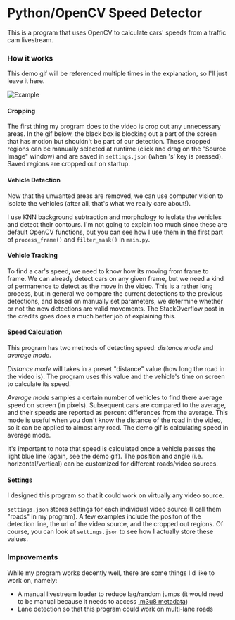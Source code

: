 # Python/OpenCV Speed Detector #

This is a program that uses OpenCV to calculate cars' speeds from a traffic cam livestream.

### How it works ###

This demo gif will be referenced multiple times in the explanation, so I'll just leave it here.

![Example](./demo.gif)

#### Cropping ####

The first thing my program does to the video is crop out any unnecessary areas. In the gif below, the black box is blocking out a part of the screen that has motion but shouldn't be part of our detection. These cropped regions can be manually selected at runtime (click and drag on the "Source Image" window) and are saved in `settings.json` (when 's' key is pressed). Saved regions are cropped out on startup.

#### Vehicle Detection ####

Now that the unwanted areas are removed, we can use computer vision to isolate the vehicles (after all, that's what we really care about!). 

I use KNN background subtraction and morphology to isolate the vehicles and detect their contours. I'm not going to explain too much since these are default OpenCV functions, but you can see how I use them in the first part of `process_frame()` and `filter_mask()` in `main.py`.

#### Vehicle Tracking ####

To find a car's speed, we need to know how its moving from frame to frame. We can already detect cars on any given frame, but we need a kind of permanence to detect as the move in the video. This is a rather long process, but in general we compare the current detections to the previous detections, and based on manually set parameters, we determine whether or not the new detections are valid movements. The StackOverflow post in the credits goes does a much better job of explaining this.

#### Speed Calculation ####

This program has two methods of detecting speed: *distance mode* and *average mode*.

*Distance mode* will takes in a preset "distance" value (how long the road in the video is). The program uses this value and the vehicle's time on screen to calculate its speed.

*Average mode* samples a certain number of vehicles to find there average speed on screen (in pixels). Subsequent cars are compared to the average, and their speeds are reported as percent differences from the average. This mode is useful when you don't know the distance of the road in the video, so it can be applied to almost any road. The demo gif is calculating speed in average mode.

It's important to note that speed is calculated once a vehicle passes the light blue line (again, see the demo gif). The position and angle (i.e. horizontal/vertical) can be customized for different roads/video sources.

#### Settings ####

I designed this program so that it could work on virtually any video source.

`settings.json` stores settings for each individual video source (I call them "roads" in my program). A few examples include the positon of the detection line, the url of the video source, and the cropped out regions. Of course, you can look at `settings.json` to see how I actually store these values.

### Improvements ###

While my program works decently well, there are some things I'd like to work on, namely:
* A manual livestream loader to reduce lag/random jumps (it would need to be manual because it needs to access [.m3u8 metadata](https://tools.ietf.org/html/rfc8216#section-4.3))
* Lane detection so that this program could work on multi-lane roads
